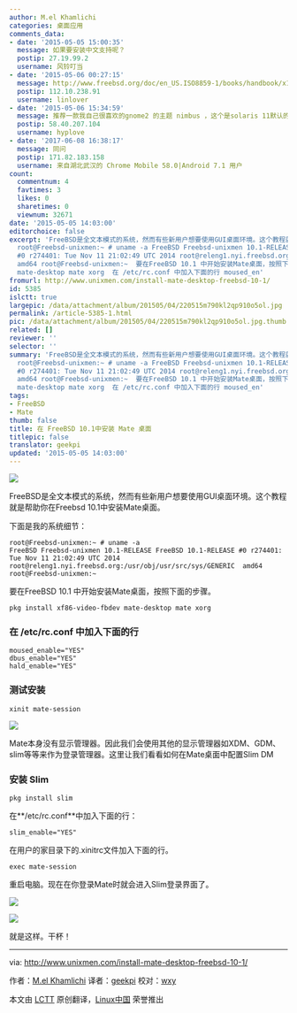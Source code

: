 ```yaml
---
author: M.el Khamlichi
categories: 桌面应用
comments_data:
- date: '2015-05-05 15:00:35'
  message: 如果要安装中文支持呢？
  postip: 27.19.99.2
  username: 风铃叮当
- date: '2015-05-06 00:27:15'
  message: http://www.freebsd.org/doc/en_US.ISO8859-1/books/handbook/x11-wm.html
  postip: 112.10.238.91
  username: linlover
- date: '2015-05-06 15:34:59'
  message: 推荐一款我自己很喜欢的gnome2 的主题 nimbus ，这个是solaris 11默认的主题。样式很喜欢！
  postip: 58.40.207.104
  username: hyplove
- date: '2017-06-08 16:38:17'
  message: 同问
  postip: 171.82.183.158
  username: 来自湖北武汉的 Chrome Mobile 58.0|Android 7.1 用户
count:
  commentnum: 4
  favtimes: 3
  likes: 0
  sharetimes: 0
  viewnum: 32671
date: '2015-05-05 14:03:00'
editorchoice: false
excerpt: 'FreeBSD是全文本模式的系统，然而有些新用户想要使用GUI桌面环境。这个教程就是帮助你在Freebsd 10.1中安装Mate桌面。 下面是我的系统细节：
  root@Freebsd-unixmen:~ # uname -a FreeBSD Freebsd-unixmen 10.1-RELEASE FreeBSD 10.1-RELEASE
  #0 r274401: Tue Nov 11 21:02:49 UTC 2014 root@releng1.nyi.freebsd.org:/usr/obj/usr/src/sys/GENERIC
  amd64 root@Freebsd-unixmen:~  要在FreeBSD 10.1 中开始安装Mate桌面，按照下面的步骤。 pkg install xf86-video-fbdev
  mate-desktop mate xorg  在 /etc/rc.conf 中加入下面的行 moused_en'
fromurl: http://www.unixmen.com/install-mate-desktop-freebsd-10-1/
id: 5385
islctt: true
largepic: /data/attachment/album/201505/04/220515m790kl2qp910o5ol.jpg
permalink: /article-5385-1.html
pic: /data/attachment/album/201505/04/220515m790kl2qp910o5ol.jpg.thumb.jpg
related: []
reviewer: ''
selector: ''
summary: 'FreeBSD是全文本模式的系统，然而有些新用户想要使用GUI桌面环境。这个教程就是帮助你在Freebsd 10.1中安装Mate桌面。 下面是我的系统细节：
  root@Freebsd-unixmen:~ # uname -a FreeBSD Freebsd-unixmen 10.1-RELEASE FreeBSD 10.1-RELEASE
  #0 r274401: Tue Nov 11 21:02:49 UTC 2014 root@releng1.nyi.freebsd.org:/usr/obj/usr/src/sys/GENERIC
  amd64 root@Freebsd-unixmen:~  要在FreeBSD 10.1 中开始安装Mate桌面，按照下面的步骤。 pkg install xf86-video-fbdev
  mate-desktop mate xorg  在 /etc/rc.conf 中加入下面的行 moused_en'
tags:
- FreeBSD
- Mate
thumb: false
title: 在 FreeBSD 10.1中安装 Mate 桌面
titlepic: false
translator: geekpi
updated: '2015-05-05 14:03:00'
---
```


![](/data/attachment/album/201505/04/220515m790kl2qp910o5ol.jpg)


FreeBSD是全文本模式的系统，然而有些新用户想要使用GUI桌面环境。这个教程就是帮助你在Freebsd 10.1中安装Mate桌面。


下面是我的系统细节：



```
root@Freebsd-unixmen:~ # uname -a
FreeBSD Freebsd-unixmen 10.1-RELEASE FreeBSD 10.1-RELEASE #0 r274401: Tue Nov 11 21:02:49 UTC 2014     root@releng1.nyi.freebsd.org:/usr/obj/usr/src/sys/GENERIC  amd64
root@Freebsd-unixmen:~

```

要在FreeBSD 10.1 中开始安装Mate桌面，按照下面的步骤。



```
pkg install xf86-video-fbdev mate-desktop mate xorg

```

### 在 /etc/rc.conf 中加入下面的行



```
moused_enable="YES"
dbus_enable="YES"
hald_enable="YES"

```

### 测试安装



```
xinit mate-session

```

![](/data/attachment/album/201505/04/220538dby0rtzzfx0yyegt.png)


Mate本身没有显示管理器。因此我们会使用其他的显示管理器如XDM、GDM、slim等等来作为登录管理器。这里让我们看看如何在Mate桌面中配置Slim DM


### 安装 Slim



```
pkg install slim

```

在**/etc/rc.conf**中加入下面的行：



```
slim_enable="YES"

```

在用户的家目录下的.xinitrc文件加入下面的行。



```
exec mate-session

```

重启电脑。现在在你登录Mate时就会进入Slim登录界面了。


![](/data/attachment/album/201505/04/220639iw1woom3jhpgz3dd.png)


![](/data/attachment/album/201505/04/220655e2fg9p3z3iuimzu7.png)


就是这样。干杯！




---


via: <http://www.unixmen.com/install-mate-desktop-freebsd-10-1/>


作者：[M.el Khamlichi](http://www.unixmen.com/author/pirat9/) 译者：[geekpi](https://github.com/geekpi) 校对：[wxy](https://github.com/wxy)


本文由 [LCTT](https://github.com/LCTT/TranslateProject) 原创翻译，[Linux中国](http://linux.cn/) 荣誉推出